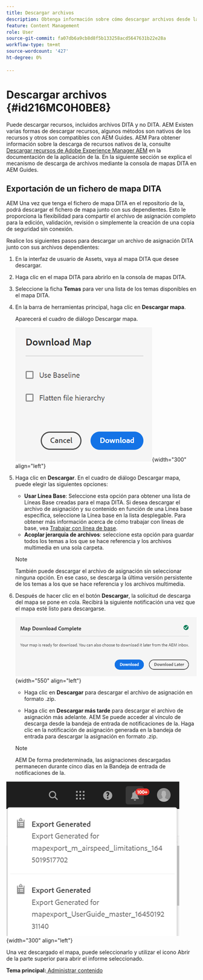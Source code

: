 ```yaml
---
title: Descargar archivos
description: Obtenga información sobre cómo descargar archivos desde la consola de mapas DITA en AEM Guides AEM y exportar un archivo de mapa DITA en el repositorio de la.
feature: Content Management
role: User
source-git-commit: fa07db6a9cb8d8f5b133258acd5647631b22e28a
workflow-type: tm+mt
source-wordcount: '427'
ht-degree: 0%

---
```


# Descargar archivos {#id216MC0H0BE8}

Puede descargar recursos, incluidos archivos DITA y no DITA. AEM Existen varias formas de descargar recursos, algunos métodos son nativos de los recursos y otros son compatibles con AEM Guides. AEM Para obtener información sobre la descarga de recursos nativos de la, consulte [Descargar recursos de Adobe Experience Manager AEM](https://experienceleague.adobe.com/docs/experience-manager-cloud-service/assets/manage/download-assets-from-aem.html) en la documentación de la aplicación de la. En la siguiente sección se explica el mecanismo de descarga de archivos mediante la consola de mapas DITA en AEM Guides.

## Exportación de un fichero de mapa DITA

AEM Una vez que tenga el fichero de mapa DITA en el repositorio de la, podrá descargar el fichero de mapa junto con sus dependientes. Esto le proporciona la flexibilidad para compartir el archivo de asignación completo para la edición, validación, revisión o simplemente la creación de una copia de seguridad sin conexión.

Realice los siguientes pasos para descargar un archivo de asignación DITA junto con sus archivos dependientes:

1. En la interfaz de usuario de Assets, vaya al mapa DITA que desee descargar.

1. Haga clic en el mapa DITA para abrirlo en la consola de mapas DITA.

1. Seleccione la ficha **Temas** para ver una lista de los temas disponibles en el mapa DITA.

1. En la barra de herramientas principal, haga clic en **Descargar mapa**.

   Aparecerá el cuadro de diálogo Descargar mapa.

   ![](images/download-map.png){width="300" align="left"}

1. Haga clic en **Descargar**. En el cuadro de diálogo Descargar mapa, puede elegir las siguientes opciones:

   - **Usar Línea Base**: Seleccione esta opción para obtener una lista de Líneas Base creadas para el mapa DITA. Si desea descargar el archivo de asignación y su contenido en función de una Línea base específica, seleccione la Línea base en la lista desplegable. Para obtener más información acerca de cómo trabajar con líneas de base, vea [Trabajar con línea de base](generate-output-use-baseline-for-publishing.md#).
   - **Acoplar jerarquía de archivos**: seleccione esta opción para guardar todos los temas a los que se hace referencia y los archivos multimedia en una sola carpeta.
   >[!NOTE]
   >
   > También puede descargar el archivo de asignación sin seleccionar ninguna opción. En ese caso, se descarga la última versión persistente de los temas a los que se hace referencia y los archivos multimedia.

1. Después de hacer clic en el botón **Descargar**, la solicitud de descarga del mapa se pone en cola. Recibirá la siguiente notificación una vez que el mapa esté listo para descargarse.

   ![](images/download-map-prompt.png){width="550" align="left"}

   - Haga clic en **Descargar** para descargar el archivo de asignación en formato .zip.

   - Haga clic en **Descargar más tarde** para descargar el archivo de asignación más adelante. AEM Se puede acceder al vínculo de descarga desde la bandeja de entrada de notificaciones de la. Haga clic en la notificación de asignación generada en la bandeja de entrada para descargar la asignación en formato .zip.

   >[!NOTE]
   >
   > AEM De forma predeterminada, las asignaciones descargadas permanecen durante cinco días en la Bandeja de entrada de notificaciones de la.

![](images/download-map-inbox.png){width="300" align="left"}

Una vez descargado el mapa, puede seleccionarlo y utilizar el icono Abrir de la parte superior para abrir el informe seleccionado.

**Tema principal:**[ Administrar contenido](authoring.md)
